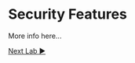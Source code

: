 ﻿# Security Features

More info here...

[Next Lab ▶](https://github.com/lennilobel/sql2022-workshop-hol/tree/main/HOL/3.%20Security%20Features/1.%20Ledger%20Tables)

